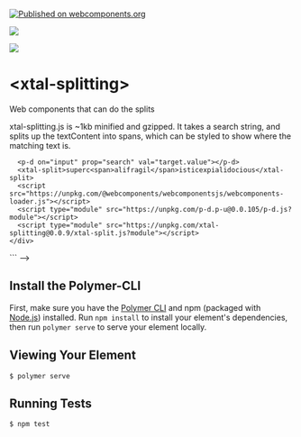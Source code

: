 [![Published on webcomponents.org](https://img.shields.io/badge/webcomponents.org-published-blue.svg)](https://www.webcomponents.org/element/xtal-splitting)

<a href="https://nodei.co/npm/xtal-splitting/"><img src="https://nodei.co/npm/xtal-splitting.png"></a>

<img src="https://badgen.net/bundlephobia/minzip/xtal-splitting">

# \<xtal-splitting\>

Web components that can do the splits 

xtal-splitting.js is ~1kb minified and gzipped. It takes a search string, and splits up the textContent into spans, which can be styled to show where the matching text is.

<!--
```
<custom-element-demo>
  <template>
    <div>

      <h3>Basic xtal-splitting demo</h3>
      <style>
        .match{
          background-color: yellowgreen;
          font-weight: bold;
        }
      </style>
      <input type="text"  value="ca">
      <!-- pass down (p-d) input.value to xtal-split's search property -->
      <p-d on="input" prop="search" val="target.value"></p-d>
      <xtal-split>superc<span>alifragil</span>isticexpialidocious</xtal-split>
      <script src="https://unpkg.com/@webcomponents/webcomponentsjs/webcomponents-loader.js"></script>
      <script type="module" src="https://unpkg.com/p-d.p-u@0.0.105/p-d.js?module"></script>
      <script type="module" src="https://unpkg.com/xtal-splitting@0.0.9/xtal-split.js?module"></script>
    </div>
  </template>
</custom-element-demo>
```
-->

## Install the Polymer-CLI

First, make sure you have the [Polymer CLI](https://www.npmjs.com/package/polymer-cli) and npm (packaged with [Node.js](https://nodejs.org)) installed. Run `npm install` to install your element's dependencies, then run `polymer serve` to serve your element locally.

## Viewing Your Element

```
$ polymer serve
```

## Running Tests

```
$ npm test
```


